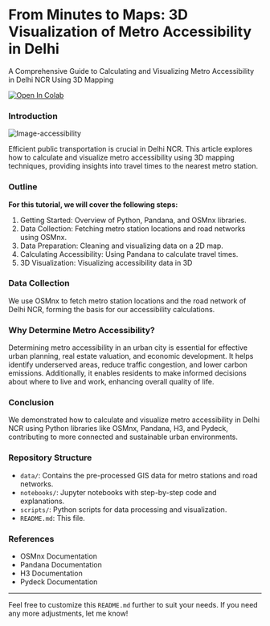 # From Minutes to Maps: 3D Visualization of Metro Accessibility in Delhi

A Comprehensive Guide to Calculating and Visualizing Metro Accessibility in Delhi NCR Using 3D Mapping

[![Open In Colab](https://colab.research.google.com/assets/colab-badge.svg)](https://colab.research.google.com/github/kavyajeetbora/metro_accessibility/blob/master/notebooks/metro_accessibility_viz.ipynb)

### Introduction

![Image-accessibility](https://github.com/user-attachments/assets/1925ef58-8bb1-48eb-9d90-7a4a69c86b47)

Efficient public transportation is crucial in Delhi NCR. This article explores how to calculate and visualize metro accessibility using 3D mapping techniques, providing insights into travel times to the nearest metro station.

### Outline
**For this tutorial, we will cover the following steps:**
1. Getting Started: Overview of Python, Pandana, and OSMnx libraries.
2. Data Collection: Fetching metro station locations and road networks using OSMnx.
3. Data Preparation: Cleaning and visualizing data on a 2D map.
4. Calculating Accessibility: Using Pandana to calculate travel times.
5. 3D Visualization: Visualizing accessibility data in 3D

### Data Collection
We use OSMnx to fetch metro station locations and the road network of Delhi NCR, forming the basis for our accessibility calculations.

### Why Determine Metro Accessibility?
Determining metro accessibility in an urban city is essential for effective urban planning, real estate valuation, and economic development. It helps identify underserved areas, reduce traffic congestion, and lower carbon emissions. Additionally, it enables residents to make informed decisions about where to live and work, enhancing overall quality of life.

### Conclusion
We demonstrated how to calculate and visualize metro accessibility in Delhi NCR using Python libraries like OSMnx, Pandana, H3, and Pydeck, contributing to more connected and sustainable urban environments.

### Repository Structure
- `data/`: Contains the pre-processed GIS data for metro stations and road networks.
- `notebooks/`: Jupyter notebooks with step-by-step code and explanations.
- `scripts/`: Python scripts for data processing and visualization.
- `README.md`: This file.

### References
- OSMnx Documentation
- Pandana Documentation
- H3 Documentation
- Pydeck Documentation
---

Feel free to customize this `README.md` further to suit your needs. If you need any more adjustments, let me know!
